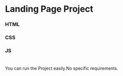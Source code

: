 # Landing Page Project 

### HTML 
### CSS 
### JS

#
You can run the Project easily.No specific requirements. 